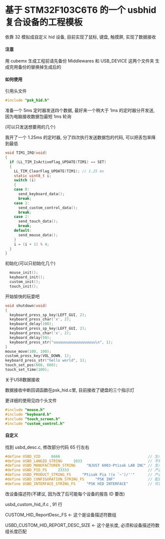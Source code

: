 # 基于 STM32F103C6T6 的一个 usbhid 复合设备的工程模板

依靠 32 模拟成自定义 hid 设备, 目前实现了鼠标, 键盘, 触摸屏, 实现了数据接收

#### 注意

用 cubemx 生成工程前请先备份 Middlewares 和 USB_DEVICE 这两个文件夹
生成完用备份的替换掉生成后的

#### 如何使用

引用头文件

```c
#include "psk_hid.h"
```

准备一个 5ms 定时器发送四个数据, 最好来一个稍大于 1ms 的定时器分开发送, 因为电脑接收数据包最短 1ms 轮询

(可以只发送想要用的几个)

我开了一个 1.25ms 的定时器, 分了四次执行发送数据包的代码, 可以把丢包率降到最低

```c
void TIM1_IRQ(void)
{
  if (LL_TIM_IsActiveFlag_UPDATE(TIM1) == SET)
  {
    LL_TIM_ClearFlag_UPDATE(TIM1); // 1.25 ms
    static uint8_t i;
    switch (i)
    {
    case 0:
      send_keyboard_data();
      break;
    case 1:
      send_custom_control_data();
      break;
    case 2:
      send_touch_data();
      break;
    default:
      send_mouse_data();
    }
    i = (i + 1) % 4;
  }
}
```

初始化(可以只初始化几个)

```c
  mouse_init();
  keyboard_init();
  custom_init();
  touch_init();
```

开始愉快的玩耍吧

```c
void shutdown(void)
{
  keyboard_press_sp_key(LEFT_GUI, 2);
  keyboard_press_char('x', 2);
  keyboard_delay(100);
  keyboard_press_sp_key(LEFT_GUI, 2);
  keyboard_press_char('x', 2);
  keyboard_delay(50);
  keyboard_press_str("uuuuuuuuuuuuuuuuuuu\n", 1);
}
mouse_move(100, 100);
custom_press_key(VOL_DOWN, 1);
keyboard_press_str("hello world", 1);
touch_set_pos(666, 666);
touch_set_time(100);
```

关于USB数据接收

数据接收中断回调函数在psk_hid.c里, 目前接收了键盘的三个指示灯

更详细的使用见四个头文件

```c
#include "mouse.h"
#include "keyboard.h"
#include "touch_screen.h"
#include "custom_control.h"
```

#### 自定义

找到 usbd_desc.c, 修改部分代码 65 行左右

```c
#define USBD_VID     6666                                        // 生产商ID
#define USBD_LANGID_STRING     1033                              // 不知道
#define USBD_MANUFACTURER_STRING     "NJUST 6003-Ptisak LAB INC" // 生产商名字
#define USBD_PID_FS     23333                                    // 产品ID, 每个产品唯一, 最好自己修改
#define USBD_PRODUCT_STRING_FS     "Ptisak Pia !(o `~')/''"      // 产品名字
#define USBD_CONFIGURATION_STRING_FS     "PSK INF"               // 配置字段, 可以改
#define USBD_INTERFACE_STRING_FS     "PSK HID INTERFACE"         // 可以改
```

改设备描述符(不建议, 因为改了后可能每个设备的报告 ID 要改)

usbd_custom_hid_if.c , 91 行

CUSTOM_HID_ReportDesc_FS <- 这个是设备描述符数组

USBD_CUSTOM_HID_REPORT_DESC_SIZE <- 这个是长度, 必须和设备描述符数组长度匹配